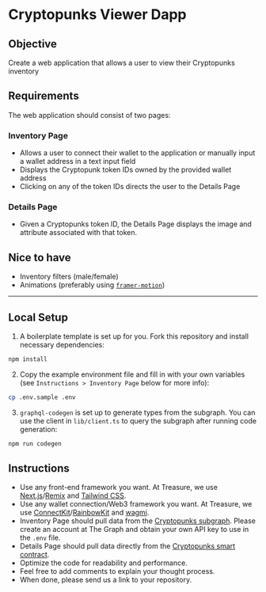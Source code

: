# Cryptopunks Viewer Dapp

## Objective

Create a web application that allows a user to view their Cryptopunks inventory

## Requirements

The web application should consist of two pages:

### Inventory Page
- Allows a user to connect their wallet to the application or manually input a wallet address in a text input field
- Displays the Cryptopunk token IDs owned by the provided wallet address
- Clicking on any of the token IDs directs the user to the Details Page

### Details Page
- Given a Cryptopunks token ID, the Details Page displays the image and attribute associated with that token.

## Nice to have

- Inventory filters (male/female)
- Animations (preferably using [`framer-motion`](https://github.com/framer/motion))

---

## Local Setup
1. A boilerplate template is set up for you. Fork this repository and install necessary dependencies:
```sh
npm install
```
2. Copy the example environment file and fill in with your own variables (see `Instructions > Inventory Page` below for more info):
```sh
cp .env.sample .env
```
3. `graphql-codegen` is set up to generate types from the subgraph. You can use the client in `lib/client.ts` to query the subgraph after running code generation:
```sh
npm run codegen
```

## Instructions
- Use any front-end framework you want. At Treasure, we use [Next.js](https://nextjs.org)/[Remix](http://remix.run) and [Tailwind CSS](https://tailwindcss.com).
- Use any wallet connection/Web3 framework you want. At Treasure, we use [ConnectKit](https://github.com/family/connectkit)/[RainbowKit](https://www.rainbowkit.com) and [wagmi](https://wagmi.sh).
- Inventory Page should pull data from the [Cryptopunks subgraph](https://thegraph.com/explorer/subgraphs/YqMJatbgbqy1GodtbYZv4U9NzyaScCgSF7CAE5ivAM7?view=Playground&chain=mainnet). Please create an account at The Graph and obtain your own API key to use in the `.env` file.
- Details Page should pull data directly from the [Cryptopunks smart contract](https://etherscan.io/address/0x16F5A35647D6F03D5D3da7b35409D65ba03aF3B2).
- Optimize the code for readability and performance.
- Feel free to add comments to explain your thought process.
- When done, please send us a link to your repository.
